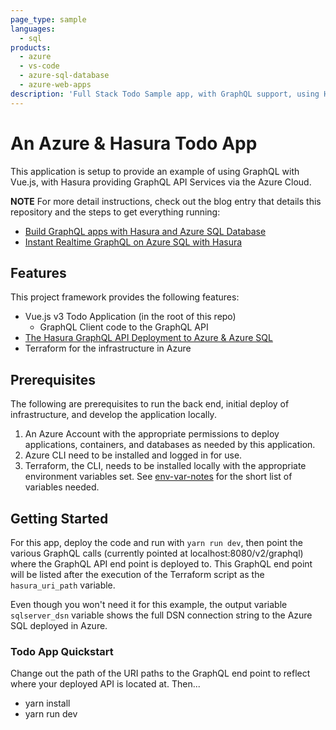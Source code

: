 ```yaml
---
page_type: sample
languages:
  - sql
products:
  - azure
  - vs-code
  - azure-sql-database
  - azure-web-apps
description: 'Full Stack Todo Sample app, with GraphQL support, using Hasura, Azure Web Apps, Vue.Js and Azure SQL'
---
```


<!--
Guidelines on README format: https://review.docs.microsoft.com/help/onboard/admin/samples/concepts/readme-template?branch=master

Guidance on onboarding samples to docs.microsoft.com/samples: https://review.docs.microsoft.com/help/onboard/admin/samples/process/onboarding?branch=master

Taxonomies for products and languages: https://review.docs.microsoft.com/new-hope/information-architecture/metadata/taxonomies?branch=master
-->

# An Azure & Hasura Todo App

This application is setup to provide an example of using GraphQL with Vue.js, with Hasura providing GraphQL API Services via the Azure Cloud.

**NOTE** For more detail instructions, check out the blog entry that details this repository and the steps to get everything running:

- [Build GraphQL apps with Hasura and Azure SQL Database](https://devblogs.microsoft.com/azure-sql/build-graphql-apps-with-hasura-and-azure-sql-database/)
- [Instant Realtime GraphQL on Azure SQL with Hasura](https://www.youtube.com/watch?v=7oUmJDrbkOI)

## Features

This project framework provides the following features:

* Vue.js v3 Todo Application (in the root of this repo)
  * GraphQL Client code to the GraphQL API
* [The Hasura GraphQL API Deployment to Azure & Azure SQL](https://github.com/hasura/terrazura)
* Terraform for the infrastructure in Azure

## Prerequisites

The following are prerequisites to run the back end, initial deploy of infrastructure, and develop the application locally.

1. An Azure Account with the appropriate permissions to deploy applications, containers, and databases as needed by this application.
2. Azure CLI need to be installed and logged in for use.
3. Terraform, the CLI, needs to be installed locally with the appropriate environment variables set. See [env-var-notes](env-var-notes.md) for the short list of variables needed.

## Getting Started

For this app, deploy the code and run with `yarn run dev`, then point the various GraphQL calls (currently pointed at localhost:8080/v2/graphql) where the GraphQL API end point is deployed to. This GraphQL end point will be listed after the execution of the Terraform script as the `hasura_uri_path` variable.

Even though you won't need it for this example, the output variable `sqlserver_dsn` variable shows the full DSN connection string to the Azure SQL deployed in Azure.

### Todo App Quickstart

Change out the path of the URI paths to the GraphQL end point to reflect where your deployed API is located at. Then...

- yarn install
- yarn run dev
